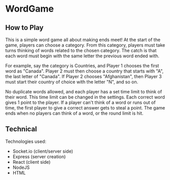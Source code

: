 # WordGame

## How to Play

This is a simple word game all about making ends meet! At the start of the
game, players can choose a category. From this category, players must take
turns thinking of words related to the chosen category. The catch is that
each word must begin with the same letter the previous word ended with.

For example, say the category is Countries, and Player 1 chooses the first
word as "Canada". Player 2 must then choose a country that starts with "A",
the last letter of "Canada". If Player 2 chooses "Afghanistan", then Player
3 must start their country of choice with the letter "N", and so on.

No duplicate words allowed, and each player has a set time limit to think
of their word. This time limit can be changed in the settings. Each correct
word gives 1 point to the player. If a player can't think of a word or runs
out of time, the first player to give a correct answer gets to steal a point.
The game ends when no players can think of a word, or the round limit is hit.

## Technical 

Technologies used:

- Socket.io (client/server side)
- Express (server creation)
- React (client side)
- NodeJS
- HTML
